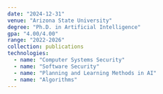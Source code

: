 ```yaml
---
date: "2024-12-31"
venue: "Arizona State University"
degree: "Ph.D. in Artificial Intelligence"
gpa: "4.00/4.00"
range: "2022-2026"
collection: publications
technologies:
  - name: "Computer Systems Security"
  - name: "Software Security"
  - name: "Planning and Learning Methods in AI"
  - name: "Algorithms"
---
```

